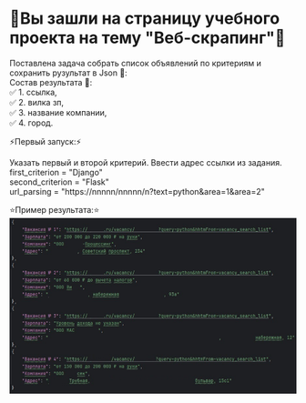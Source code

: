 # 📜Вы зашли на страницу учебного проекта на тему "Веб-скрапинг"📜
Поставлена задача собрать список объявлений по критериям и сохранить рузультат в Json 📄:  
Состав результата 💪:  
✅ 1. ссылка,   
✅ 2. вилка зп,   
✅ 3. название компании,   
✅ 4. город.  

⚡Первый запуск:⚡

Указать первый и второй критерий. Ввести адрес ссылки из задания.   
first_criterion = "Django"   
second_criterion = "Flask"  
url_parsing = "https://nnnnn/nnnnn/n?text=python&area=1&area=2"  

⭐Пример результата:⭐
![Пример результата](https://github.com/Alonsole/Parsing_hh/blob/main/example%20of%20result.jpg)
